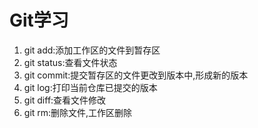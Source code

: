 # Git学习
1. git add:添加工作区的文件到暂存区
2. git status:查看文件状态
3. git commit:提交暂存区的文件更改到版本中,形成新的版本
4. git log:打印当前仓库已提交的版本
5. git diff:查看文件修改
6. git rm:删除文件,工作区删除


